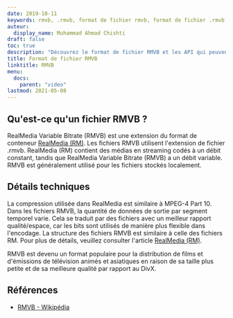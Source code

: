 ```yaml
---
date: 2019-10-11
keywords: rmvb, .rmvb, format de fichier rmvb, format de fichier .rmvb, extension .rmvb, débit binaire variable RealMedia
auteur:
  display_name: Muhammad Ahmad Chishti
draft: false
toc: true
description: "Découvrez le format de fichier RMVB et les API qui peuvent créer et ouvrir des fichiers RMVB."
title: Format de fichier RMVB
linktitle: RMVB
menu:
  docs:
    parent: "video"
lastmod: 2021-05-08
---
```


## Qu'est-ce qu'un fichier RMVB ?

RealMedia Variable Bitrate (RMVB) est une extension du format de conteneur [RealMedia (RM)](/fr/video/rm/). Les fichiers RMVB utilisent l'extension de fichier .rmvb. RealMedia (RM) contient des médias en streaming codés à un débit constant, tandis que RealMedia Variable Bitrate (RMVB) a un débit variable. RMVB est généralement utilisé pour les fichiers stockés localement.

## Détails techniques

La compression utilisée dans RealMedia est similaire à MPEG-4 Part 10. Dans les fichiers RMVB, la quantité de données de sortie par segment temporel varie. Cela se traduit par des fichiers avec un meilleur rapport qualité/espace, car les bits sont utilisés de manière plus flexible dans l'encodage. La structure des fichiers RMVB est similaire à celle des fichiers RM. Pour plus de détails, veuillez consulter l'article [RealMedia (RM)](/fr/video/rm/).

RMVB est devenu un format populaire pour la distribution de films et d'émissions de télévision animés et asiatiques en raison de sa taille plus petite et de sa meilleure qualité par rapport au DivX.

## Références ##

- [RMVB - Wikipédia](https://en.wikipedia.org/wiki/RMVB)

